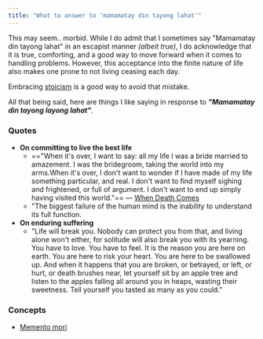 ```yaml
---
title: "What to answer to 'mamamatay din tayong lahat'"
---
```


This may seem.. morbid. While I do admit that I sometimes say "Mamamatay din tayong lahat" in an escapist manner *(albeit true)*, I do acknowledge that it is true, comforting, and a good way to move forward when it comes to handling problems. However, this acceptance into the finite nature of life also makes one prone to not living ceasing each day.

Embracing [stoicism](moc/philosophy/stoicism.md) is a good way to avoid that mistake.

All that being said, here are things I like saying in response to ***"Mamamatay din tayong layong lahat"***.

### Quotes
- **On committing to live the best life**
	- =="When it's over, I want to say: all my life I was a bride married to amazement. I was the bridegroom, taking the world into my arms.When it's over, I don't want to wonder if I have made of my life something particular, and real. I don't want to find myself sighing and frightened, or full of argument. I don't want to end up simply having visited this world."== –– [When Death Comes](http://www.phys.unm.edu/~tw/fas/yits/archive/oliver_whendeathcomes.html)
	- "The biggest failure of the human mind is the inability to understand its full function.
- **On enduring suffering**
	- "Life will break you. Nobody can protect you from that, and living alone won't either, for solitude will also break you with its yearning. You have to love. You have to feel. It is the reason you are here on earth. You are here to risk your heart. You are here to be swallowed up. And when it happens that you are broken, or betrayed, or left, or hurt, or death brushes near, let yourself sit by an apple tree and listen to the apples falling all around you in heaps, wasting their sweetness. Tell yourself you tasted as many as you could."

### Concepts
- [Memento mori](moc/philosophy/stoicism/memento.md)